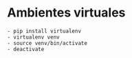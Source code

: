 # Ambientes virtuales
    - pip install virtualenv
    - virtualenv venv
    - source venv/bin/activate
    - deactivate